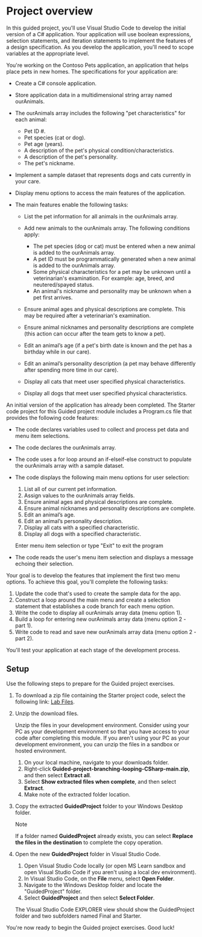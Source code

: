 # Project overview

In this guided project, you'll use Visual Studio Code to develop the initial version of a C# application. Your application will use boolean expressions, selection statements, and iteration statements to implement the features of a design specification. As you develop the application, you'll need to scope variables at the appropriate level.

You're working on the Contoso Pets application, an application that helps place pets in new homes. The specifications for your application are:

- Create a C# console application.

- Store application data in a multidimensional string array named ourAnimals.

- The ourAnimals array includes the following "pet characteristics" for each animal:

  - Pet ID #.
  - Pet species (cat or dog).
  - Pet age (years).
  - A description of the pet's physical condition/characteristics.
  - A description of the pet's personality.
  - The pet's nickname.
- Implement a sample dataset that represents dogs and cats currently in your care.

- Display menu options to access the main features of the application.

- The main features enable the following tasks:

  - List the pet information for all animals in the ourAnimals array.

  - Add new animals to the ourAnimals array. The following conditions apply:

    - The pet species (dog or cat) must be entered when a new animal is added to the ourAnimals array.
    - A pet ID must be programmatically generated when a new animal is added to the ourAnimals array.
    - Some physical characteristics for a pet may be unknown until a veterinarian's examination. For example: age, breed, and neutered/spayed status.
    - An animal's nickname and personality may be unknown when a pet first arrives.
  - Ensure animal ages and physical descriptions are complete. This may be required after a veterinarian's examination.

  - Ensure animal nicknames and personality descriptions are complete (this action can occur after the team gets to know a pet).

  - Edit an animal’s age (if a pet's birth date is known and the pet has a birthday while in our care).

  - Edit an animal’s personality description (a pet may behave differently after spending more time in our care).

  - Display all cats that meet user specified physical characteristics.

  - Display all dogs that meet user specified physical characteristics.

An initial version of the application has already been completed. The Starter code project for this Guided project module includes a Program.cs file that provides the following code features:

- The code declares variables used to collect and process pet data and menu item selections.

- The code declares the ourAnimals array.

- The code uses a for loop around an if-elseif-else construct to populate the ourAnimals array with a sample dataset.

- The code displays the following main menu options for user selection:

    1. List all of our current pet information.
    2. Assign values to the ourAnimals array fields.
    3. Ensure animal ages and physical descriptions are complete.
    4. Ensure animal nicknames and personality descriptions are complete.
    5. Edit an animal’s age.
    6. Edit an animal’s personality description.
    7. Display all cats with a specified characteristic.
    8. Display all dogs with a specified characteristic.

    Enter menu item selection or type "Exit" to exit the program

- The code reads the user's menu item selection and displays a message echoing their selection.

Your goal is to develop the features that implement the first two menu options. To achieve this goal, you'll complete the following tasks:

1. Update the code that's used to create the sample data for the app.
2. Construct a loop around the main menu and create a selection statement that establishes a code branch for each menu option.
3. Write the code to display all ourAnimals array data (menu option 1).
4. Build a loop for entering new ourAnimals array data (menu option 2 - part 1).
5. Write code to read and save new ourAnimals array data (menu option 2 - part 2).

You'll test your application at each stage of the development process.

## Setup

Use the following steps to prepare for the Guided project exercises.

1. To download a zip file containing the Starter project code, select the following link: [Lab Files](https://github.com/MicrosoftLearning/Guided-project-branching-looping-CSharp/archive/refs/heads/main.zip).

2. Unzip the download files.

    Unzip the files in your development environment. Consider using your PC as your development environment so that you have access to your code after completing this module. If you aren't using your PC as your development environment, you can unzip the files in a sandbox or hosted environment.

    1. On your local machine, navigate to your downloads folder.
    2. Right-click **Guided-project-branching-looping-CSharp-main.zip**, and then select **Extract all**.
    3. Select **Show extracted files when complete**, and then select **Extract**.
    4. Make note of the extracted folder location.
3. Copy the extracted **GuidedProject** folder to your Windows Desktop folder.

    Note

    If a folder named **GuidedProject** already exists, you can select **Replace the files in the destination** to complete the copy operation.

4. Open the new **GuidedProject** folder in Visual Studio Code.

    1. Open Visual Studio Code locally (or open MS Learn sandbox and open Visual Studio Code if you aren't using a local dev environment).
    2. In Visual Studio Code, on the **File** menu, select **Open Folder**.
    3. Navigate to the Windows Desktop folder and locate the "GuidedProject" folder.
    4. Select **GuidedProject** and then select **Select Folder**.

    The Visual Studio Code EXPLORER view should show the GuidedProject folder and two subfolders named Final and Starter.

You're now ready to begin the Guided project exercises. Good luck!
